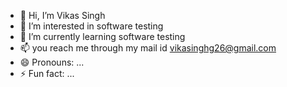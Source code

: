 - 👋 Hi, I’m Vikas Singh
- 👀 I’m interested in software testing 
- 🌱 I’m currently learning software testing
- 📫 you reach me through my mail id vikasinghg26@gmail.com
- 😄 Pronouns: ...
- ⚡ Fun fact: ...

<!---
Vikas-stack7326/Vikas-stack7326 is a ✨ special ✨ repository because its `README.md` (this file) appears on your GitHub profile.
You can click the Preview link to take a look at your changes.
--->
